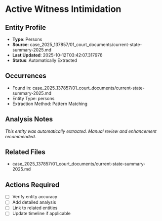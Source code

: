 # Active Witness Intimidation

## Entity Profile
- **Type**: Persons
- **Source**: case_2025_137857/01_court_documents/current-state-summary-2025.md
- **Last Updated**: 2025-10-12T03:42:07.317976
- **Status**: Automatically Extracted

## Occurrences
- Found in: case_2025_137857/01_court_documents/current-state-summary-2025.md
- Entity Type: persons
- Extraction Method: Pattern Matching

## Analysis Notes
*This entity was automatically extracted. Manual review and enhancement recommended.*

## Related Files
- case_2025_137857/01_court_documents/current-state-summary-2025.md

## Actions Required
- [ ] Verify entity accuracy
- [ ] Add detailed analysis
- [ ] Link to related entities
- [ ] Update timeline if applicable
